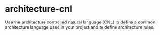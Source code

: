 # architecture-cnl
Use the architecture controlled natural language (CNL) to define a common architecture language used in your project and to define architecture rules.
